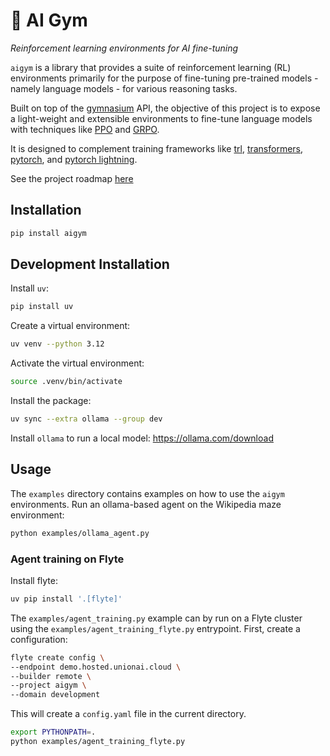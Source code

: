 # 🤖 AI Gym

*Reinforcement learning environments for AI fine-tuning*

`aigym` is a library that provides a suite of reinforcement learning (RL)
environments primarily for the purpose of fine-tuning pre-trained models - namely
language models - for various reasoning tasks.

Built on top of the [gymnasium](https://gymnasium.farama.org/) API, the objective
of this project is to expose a light-weight and extensible environments
to fine-tune language models with techniques like [PPO](https://arxiv.org/abs/1707.06347)
and [GRPO](https://arxiv.org/abs/2402.03300).

It is designed to complement training frameworks like [trl](https://huggingface.co/docs/trl/en/index),
[transformers](https://huggingface.co/docs/transformers/en/index), [pytorch](https://pytorch.org/),
and [pytorch lightning](https://lightning.ai/pytorch-lightning).

See the project roadmap [here](./ROADMAP.md)

## Installation

```bash
pip install aigym
```

## Development Installation

Install `uv`:

```bash
pip install uv
```

Create a virtual environment:

```bash
uv venv --python 3.12
```

Activate the virtual environment:

```bash
source .venv/bin/activate
```

Install the package:

```bash
uv sync --extra ollama --group dev
```

Install `ollama` to run a local model: https://ollama.com/download

## Usage

The `examples` directory contains examples on how to use the `aigym` environments.
Run an ollama-based agent on the Wikipedia maze environment:

```bash
python examples/ollama_agent.py
```

### Agent training on Flyte

Install flyte:

```bash
uv pip install '.[flyte]'
```

The `examples/agent_training.py` example can by run on a Flyte cluster using
the `examples/agent_training_flyte.py` entrypoint. First, create a configuration:

```bash
flyte create config \
--endpoint demo.hosted.unionai.cloud \
--builder remote \
--project aigym \
--domain development
```

This will create a `config.yaml` file in the current directory.

```bash
export PYTHONPATH=.
python examples/agent_training_flyte.py
```
